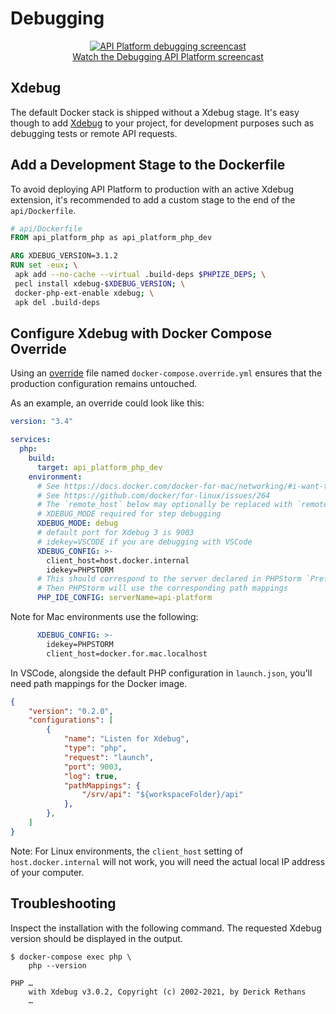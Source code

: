 # Debugging

<p align="center" class="symfonycasts"><a href="https://symfonycasts.com/screencast/api-platform/profiler?cid=apip"><img src="../distribution/images/symfonycasts-player.png" alt="API Platform debugging screencast"><br>Watch the Debugging API Platform screencast</a></p>

## Xdebug

The default Docker stack is shipped without a Xdebug stage. It's easy
though to add [Xdebug](https://xdebug.org/) to your project, for development
purposes such as debugging tests or remote API requests.

## Add a Development Stage to the Dockerfile

To avoid deploying API Platform to production with an active Xdebug extension,
it's recommended to add a custom stage to the end of the `api/Dockerfile`.

```Dockerfile
# api/Dockerfile
FROM api_platform_php as api_platform_php_dev

ARG XDEBUG_VERSION=3.1.2
RUN set -eux; \
 apk add --no-cache --virtual .build-deps $PHPIZE_DEPS; \
 pecl install xdebug-$XDEBUG_VERSION; \
 docker-php-ext-enable xdebug; \
 apk del .build-deps
```

## Configure Xdebug with Docker Compose Override

Using an [override](https://docs.docker.com/compose/reference/overview/#specifying-multiple-compose-files) file named
`docker-compose.override.yml` ensures that the production configuration remains untouched.

As an example, an override could look like this:

```yml
version: "3.4"

services:
  php:
    build:
      target: api_platform_php_dev
    environment:
      # See https://docs.docker.com/docker-for-mac/networking/#i-want-to-connect-from-a-container-to-a-service-on-the-host
      # See https://github.com/docker/for-linux/issues/264
      # The `remote_host` below may optionally be replaced with `remote_connect_back`
      # XDEBUG_MODE required for step debugging
      XDEBUG_MODE: debug
      # default port for Xdebug 3 is 9003
      # idekey=VSCODE if you are debugging with VSCode
      XDEBUG_CONFIG: >-
        client_host=host.docker.internal
        idekey=PHPSTORM 
      # This should correspond to the server declared in PHPStorm `Preferences | Languages & Frameworks | PHP | Servers`
      # Then PHPStorm will use the corresponding path mappings
      PHP_IDE_CONFIG: serverName=api-platform
```

Note for Mac environments use the following:

```yml
      XDEBUG_CONFIG: >-
        idekey=PHPSTORM
        client_host=docker.for.mac.localhost
```

In VSCode, alongside the default PHP configuration in `launch.json`, you'll need path mappings for the Docker image.
```json
{
    "version": "0.2.0",
    "configurations": [
        {
            "name": "Listen for Xdebug",
            "type": "php",
            "request": "launch",
            "port": 9003,
            "log": true,
            "pathMappings": {
                "/srv/api": "${workspaceFolder}/api"
            },
        },
    ]
}
```

Note: For Linux environments, the `client_host` setting of `host.docker.internal` will not work, you will need the actual local IP address of your computer.

## Troubleshooting

Inspect the installation with the following command. The requested Xdebug
version should be displayed in the output.

```console
$ docker-compose exec php \
    php --version

PHP …
    with Xdebug v3.0.2, Copyright (c) 2002-2021, by Derick Rethans
    …
```
